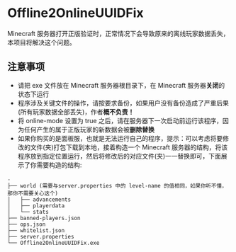 # Offline2OnlineUUIDFix
Minecraft 服务器打开正版验证时，正常情况下会导致原来的离线玩家数据丢失，本项目将解决这个问题。
## 注意事项
+ 请把 exe 文件放在 Minecraft 服务器根目录下，在 Minecraft 服务器**关闭**的状态下运行
+ 程序涉及关键文件的操作，请按要求备份，如果用户没有备份造成了严重后果(所有玩家数据全部丢失)，作者**概不负责！**
+ 将 online-mode 设置为 true 之后，请在服务器下一次启动前运行该程序，因为任何产生的属于正版玩家的新数据会被**删除替换**
+ 如果你购买的是面板服，也就是无法运行自己的程序，提示：可以考虑将要修改的文件(夹)打包下载到本地，接着构造一个 Minecraft 服务器的结构，将该程序放到指定位置运行，然后将修改后的对应文件(夹)一一替换即可，下面展示了你需要构造的结构:
```
.
├── world (需要与server.properties 中的 level-name 的值相同，如果你听不懂，那你不需要关心这个)
│   ├── advancements
│   ├── playerdata
│   └── stats
├── banned-players.json
├── ops.json
├── whitelist.json
├── server.properties
└── Offline2OnlineUUIDFix.exe
```
